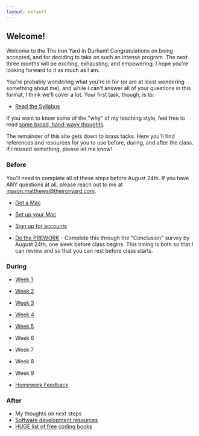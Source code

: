```yaml
---
layout: default
---
```


## Welcome!

Welcome to the The Iron Yard in Durham!  Congratulations on being accepted, and for deciding to take on such an intense program.  The next three months will be exciting, exhausting, and empowering.  I hope you're looking forward to it as much as I am.

You're probably wondering what you're in for (or are at least wondering something about me), and while I can't answer all of your questions in this format, I think we'll cover a lot.  Your first task, though, is to:

* [Read the Syllabus](/syllabus/)

If you want to know some of the "why" of my teaching style, feel free to read [some broad, hand-wavy thoughts](/syllabus/values.html).  

The remainder of this site gets down to brass tacks.  Here you'll find references and resources for you to use before, during, and after the class. If I missed something, please let me know!

### Before

You'll need to complete all of these steps before August 24th.  If you have ANY questions at all, please reach out to me at mason.matthews@theironyard.com.

* [Get a Mac](/before/mac_specs.html)
* [Set up your Mac](/before/setup.html)
* [Sign up for accounts](/before/accounts.html)

* [Do the PREWORK](/before/exercises.html) - Complete this through the "Conclusion" survey by August 24th, one week before class begins.  This timing is both so that I can review and so that you can rest before class starts.

### During

* [Week 1](during/week1)
* [Week 2](during/week2)
* [Week 3](during/week3)
* [Week 4](during/week4)
* [Week 5](during/week5)
* Week 6
* Week 7
* Week 8
* Week 9

* [Homework Feedback](during/feedback/)

### After

* My thoughts on next steps
* [Software development resources](/after/resources.html)
* [HUGE list of free coding books](https://github.com/vhf/free-programming-books/blob/master/free-programming-books.html)
